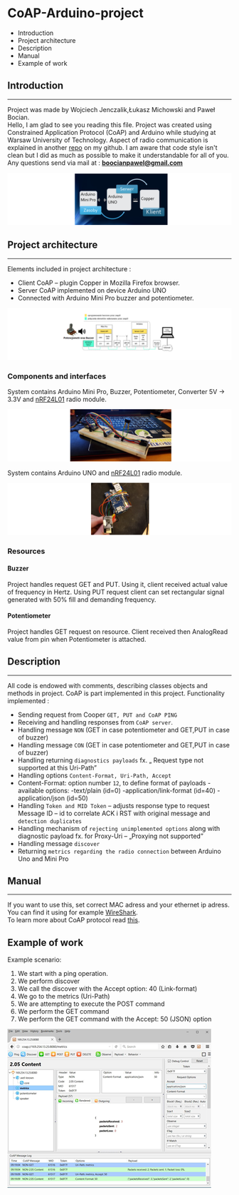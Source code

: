 # CoAP-Arduino-project

* Introduction
* Project architecture
* Description
* Manual
* Example of work

## Introduction
---
Project was made by Wojciech Jenczalik,Łukasz Michowski and Paweł Bocian.  
Hello, I am glad to see you reading this file. Project was created using Constrained Application Protocol (CoAP) and Arduino while studying at Warsaw University of Technology. Aspect of radio communication is explained in another [repo](https://github.com/PawelBocian/Arduino-nRF24L01-Radio-Communication-project) on my github. I am aware that code style isn't clean but I did as much as possible to make it understandable for all of you.  
Any questions send via mail at : **boocianpawel@gmail.com**

![](readme_images/readme_introduction.png)

## Project architecture
---
Elements included in project architecture :
* Client CoAP – plugin Copper in Mozilla Firefox browser.
* Server CoAP implemented on device Arduino UNO 
* Connected with Arduino Mini Pro buzzer and potentiometer.

![](readme_images/readme_architecture.png)

### Components and interfaces

System contains Arduino Mini Pro, Buzzer, Potentiometer, Converter 5V -> 3.3V and [nRF24L01](https://github.com/PawelBocian/Arduino-nRF24L01-Radio-Communication) radio module.

![](readme_images/readme_miniSystem.png)

System contains Arduino UNO and [nRF24L01](https://github.com/PawelBocian/Arduino-nRF24L01-Radio-Communication) radio module.

![](readme_images/readme_Unosystem.png)

### Resources

#### Buzzer 
Project handles request GET and PUT. Using it, client received actual value of frequency in Hertz. Using PUT request client can set rectangular signal generated with 50% fill and demanding frequency. 

#### Potentiometer
Project handles GET request on resource. Client received then AnalogRead value from pin when Potentiometer is attached.

## Description 
---
All code is endowed with comments, describing classes objects and methods in project. 
CoAP is part implemented in this project. Functionality implemented :
* Sending request from Cooper `GET, PUT and CoAP PING`
* Receiving and handling responses from `CoAP server`. 
* Handling message `NON` (GET in case potentiometer and GET,PUT in case of buzzer) 
* Handling message `CON` (GET in case potentiometer and GET,PUT in case of buzzer) 
* Handling returning `diagnostics payloads` fx. „ Request type not supported at this Uri-Path” 
* Handling options `Content-Format, Uri-Path, Accept` 
* Content-Format: option number `12`, to define format of payloads - available options: 
    -text/plain (id=0) 
    -application/link-format (id=40) 
    -application/json (id=50) 
* Handling `Token and MID Token` – adjusts response type to request Message ID – id to correlate ACK i RST with original message and 
`detection duplicates`
* Handling mechanism of `rejecting unimplemented options` along with diagnostic payload fx. for Proxy-Uri – „Proxying not supported”  
* Handling message `discover` 
* Returning `metrics regarding the radio connection` between Arduino Uno and Mini Pro


## Manual
---
If you want to use this, set correct MAC adress and your ethernet ip adress. You can find it using for example [WireShark](https://www.wireshark.org/).  
To learn more about CoAP protocol read [this](https://tools.ietf.org/html/rfc7252).

## Example of work

Example scenario:
1. We start with a ping operation.
2. We perform discover
3. We call the discover with the Accept option: 40 (Link-format)
4. We go to the metrics (Uri-Path)
5. We are attempting to execute the POST command
6. We perform the GET command
7. We perform the GET command with the Accept: 50 (JSON) option

![](readme_images/readme_example_of_work.png)
